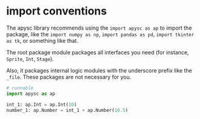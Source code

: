 # import conventions

The apysc library recommends using the `import apysc as ap` to import the package, like the `import numpy as np`\, `import pandas as pd`\, `import tkinter as tk`\, or something like that.

The root package module packages all interfaces you need (for instance, `Sprite`\, `Int`\, `Stage`).

Also, it packages internal logic modules with the underscore prefix like the `_file`\. These packages are not necessary for you.

```py
# runnable
import apysc as ap

int_1: ap.Int = ap.Int(10)
number_1: ap.Number = int_1 + ap.Number(10.5)
```